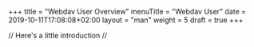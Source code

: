 +++
title = "Webdav User Overview"
menuTitle = "Webdav User"
date = 2019-10-11T17:08:08+02:00
layout = "man"
weight = 5
draft = true
+++

// Here's a little introduction //

## 
